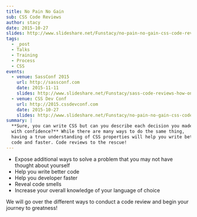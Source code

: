 ```yaml
---
title: No Pain No Gain
sub: CSS Code Reviews
author: stacy
date: 2015-10-27
slides: http://www.slideshare.net/Funstacy/no-pain-no-gain-css-code-reviews-ftw
tags:
  - _post
  - Talks
  - Training
  - Process
  - CSS
events:
  - venue: SassConf 2015
    url: http://sassconf.com
    date: 2015-11-11
    slides: http://www.slideshare.net/Funstacy/sass-code-reviews-how-one-code-review-changed-my-life-sassconf2015
  - venue: CSS Dev Conf
    url: http://2015.cssdevconf.com
    date: 2015-10-27
    slides: http://www.slideshare.net/Funstacy/no-pain-no-gain-css-code-reviews-ftw
summary: |
  **Sure, you can write CSS but can you describe each decision you made
  with confidence?** While there are many ways to do the same thing,
  having a true understanding of CSS properties will help you write better
  code and faster. Code reviews to the rescue!
---
```


-   Expose additional ways to solve a problem that you may not have
    thought about yourself
-   Help you write better code
-   Help you developer faster
-   Reveal code smells
-   Increase your overall knowledge of your language of choice

We will go over the different ways to conduct a code review and begin
your journey to greatness!
